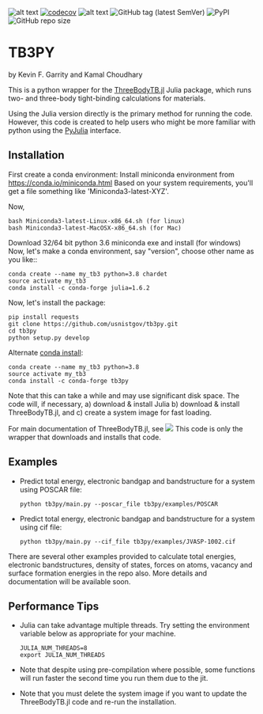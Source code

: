 ![alt text](https://github.com/usnistgov/tb3py/actions/workflows/main.yml/badge.svg)
[![codecov](https://codecov.io/gh/usnistgov/tb3py/branch/master/graph/badge.svg?token=TuQF7eVF7F)](https://codecov.io/gh/usnistgov/tb3py)
![alt text](
https://anaconda.org/conda-forge/tb3py/badges/version.svg)
![GitHub tag (latest SemVer)](https://img.shields.io/github/v/tag/usnistgov/tb3py)
![PyPI](https://img.shields.io/pypi/v/tb3py)
![GitHub repo size](https://img.shields.io/github/repo-size/usnistgov/tb3py)
# TB3PY

by Kevin F. Garrity and Kamal Choudhary

This is a python wrapper for the
[ThreeBodyTB.jl](http://github.com/usnistgov/ThreeBodyTB.jl) Julia
package, which runs two- and three-body tight-binding calculations for
materials.

Using the Julia version directly is the primary method for running the
code. However, this code is created to help users who might be more familiar
with python using the
[PyJulia](https://github.com/JuliaPy/pyjulia) interface.

## Installation

First create a conda environment:
Install miniconda environment from https://conda.io/miniconda.html
Based on your system requirements, you'll get a file something like 'Miniconda3-latest-XYZ'.

Now,

```
bash Miniconda3-latest-Linux-x86_64.sh (for linux)
bash Miniconda3-latest-MacOSX-x86_64.sh (for Mac)
```
Download 32/64 bit python 3.6 miniconda exe and install (for windows)
Now, let's make a conda environment, say "version", choose other name as you like::
```
conda create --name my_tb3 python=3.8 chardet
source activate my_tb3
conda install -c conda-forge julia=1.6.2
```

Now, let's install the package:
```
pip install requests
git clone https://github.com/usnistgov/tb3py.git
cd tb3py
python setup.py develop
```


Alternate [conda install](https://anaconda.org/conda-forge/tb3py):
```
conda create --name my_tb3 python=3.8
source activate my_tb3
conda install -c conda-forge tb3py
```

Note that this can take a while and may use significant disk space. The code
will, if necessary, a) download & install Julia b) download & install
ThreeBodyTB.jl, and c) create a system image for fast loading.


For main documentation of ThreeBodyTB.jl, see [![](https://img.shields.io/badge/docs-dev-blue.svg)](https://pages.nist.gov/ThreeBodyTB.jl/)
This code is only the wrapper that downloads and installs that code.


## Examples

- Predict total energy, electronic bandgap and bandstructure for a system using POSCAR file:

  ```
  python tb3py/main.py --poscar_file tb3py/examples/POSCAR
  ```
- Predict total energy, electronic bandgap and bandstructure for a system using cif file:

  ```
  python tb3py/main.py --cif_file tb3py/examples/JVASP-1002.cif
  ```

There are several other examples provided to calculate total energies, electronic bandstructures, density of states, forces on atoms, vacancy and surface formation energies in the repo also.
More details and documentation will be available soon.

## Performance Tips

- Julia can take advantage multiple threads. Try setting the environment variable below as appropriate for your machine.
    ```
    JULIA_NUM_THREADS=8
    export JULIA_NUM_THREADS
    ```

- Note that despite using pre-compilation where possible, some
  functions will run faster the second time you run them due to the
  jit.

- Note that you must delete the system image if you want to update the
  ThreeBodyTB.jl code and re-run the installation.

